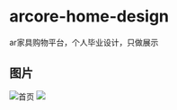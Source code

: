 # arcore-home-design
ar家具购物平台，个人毕业设计，只做展示

## 图片
![首页](https://github.com/LIJIANcoder97/arcore-home-design/tree/master/imge/s.jpg)
![](https://github.com/LIJIANcoder97/arcore-home-design/tree/master/imge/s.jpg)

